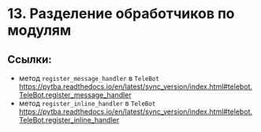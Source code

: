 # 13. Разделение обработчиков по модулям

## Ссылки:
- метод `register_message_handler` в `TeleBot` https://pytba.readthedocs.io/en/latest/sync_version/index.html#telebot.TeleBot.register_message_handler
- метод `register_inline_handler` в `TeleBot` https://pytba.readthedocs.io/en/latest/sync_version/index.html#telebot.TeleBot.register_inline_handler
